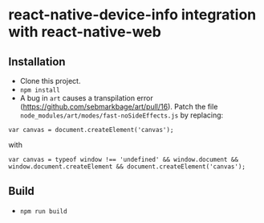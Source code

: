 # react-native-device-info integration with react-native-web


## Installation
*   Clone this project.
*   `npm install`
*   A bug in `art` causes a transpilation error (<https://github.com/sebmarkbage/art/pull/16>). Patch the file `node_modules/art/modes/fast-noSideEffects.js`
by replacing:
```
var canvas = document.createElement('canvas');
```
with
```
var canvas = typeof window !== 'undefined' && window.document && window.document.createElement && document.createElement('canvas');
```

## Build
*   `npm run build`
